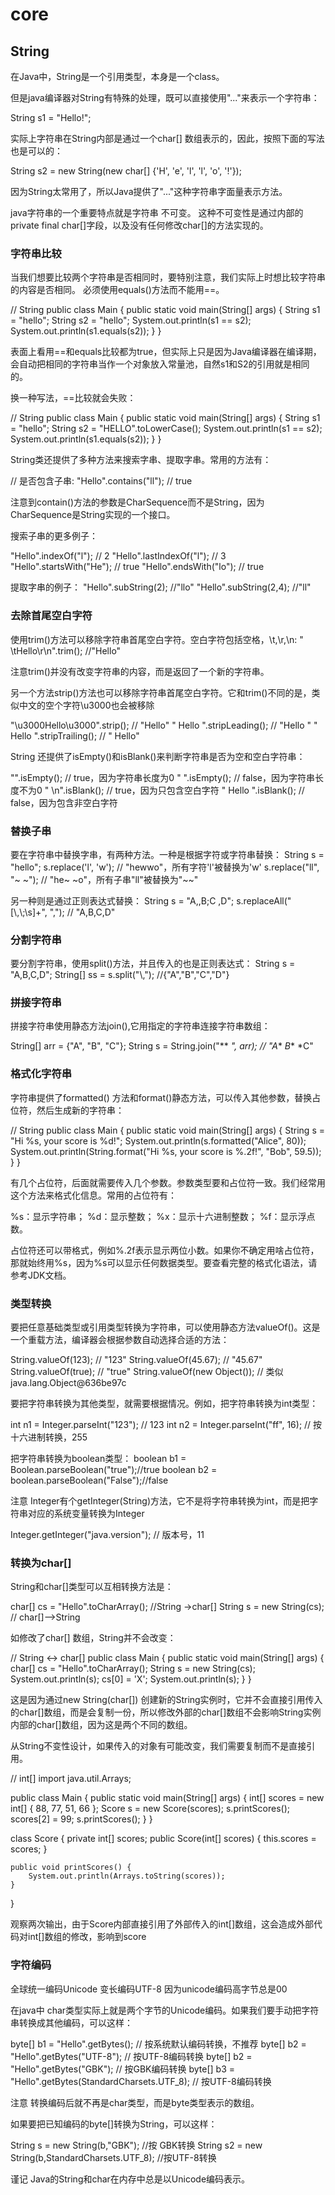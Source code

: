 # core

## String

在Java中，String是一个引用类型，本身是一个class。

但是java编译器对String有特殊的处理，既可以直接使用"..."来表示一个字符串：

String s1 = "Hello!";

实际上字符串在String内部是通过一个char[] 数组表示的，因此，按照下面的写法也是可以的：

String s2 = new String(new char[] {'H', 'e', 'l', 'l', 'o', '!'});

因为String太常用了，所以Java提供了"..."这种字符串字面量表示方法。

java字符串的一个重要特点就是字符串 不可变。 这种不可变性是通过内部的private final char[]字段，以及没有任何修改char[]的方法实现的。

### 字符串比较

当我们想要比较两个字符串是否相同时，要特别注意，我们实际上时想比较字符串的内容是否相同。
必须使用equals()方法而不能用==。

// String
public class Main {
    public static void main(String[] args) {
        String s1 = "hello";
        String s2 = "hello";
        System.out.println(s1 == s2);
        System.out.println(s1.equals(s2));
    }
}

表面上看用==和equals比较都为true，但实际上只是因为Java编译器在编译期，会自动把相同的字符串当作一个对象放入常量池，自然s1和S2的引用就是相同的。

换一种写法，==比较就会失败：

// String
public class Main {
    public static void main(String[] args) {
        String s1 = "hello";
        String s2 = "HELLO".toLowerCase();
        System.out.println(s1 == s2);
        System.out.println(s1.equals(s2));
    }
}

String类还提供了多种方法来搜索字串、提取字串。常用的方法有：

// 是否包含子串:
"Hello".contains("ll"); // true

注意到contain()方法的参数是CharSequence而不是String，因为CharSequence是String实现的一个接口。

搜索子串的更多例子：

"Hello".indexOf("l"); // 2
"Hello".lastIndexOf("l"); // 3
"Hello".startsWith("He"); // true
"Hello".endsWith("lo"); // true

提取字串的例子：
"Hello".subString(2);  //"llo"
"Hello".subString(2,4); //"ll"

### 去除首尾空白字符

使用trim()方法可以移除字符串首尾空白字符。空白字符包括空格，\t,\r,\n:
" \tHello\r\n".trim();  //"Hello"

注意trim()并没有改变字符串的内容，而是返回了一个新的字符串。

另一个方法strip()方法也可以移除字符串首尾空白字符。它和trim()不同的是，类似中文的空个字符\u3000也会被移除

"\u3000Hello\u3000".strip(); // "Hello"
" Hello ".stripLeading(); // "Hello "
" Hello ".stripTrailing(); // " Hello"

String 还提供了isEmpty()和isBlank()来判断字符串是否为空和空白字符串：

"".isEmpty(); // true，因为字符串长度为0
"  ".isEmpty(); // false，因为字符串长度不为0
"  \n".isBlank(); // true，因为只包含空白字符
" Hello ".isBlank(); // false，因为包含非空白字符

### 替换子串
要在字符串中替换字串，有两种方法。一种是根据字符或字符串替换：
String s = "hello";
s.replace('l', 'w'); // "hewwo"，所有字符'l'被替换为'w'
s.replace("ll", "~ ~"); // "he~ ~o"，所有子串"ll"被替换为"~~"

另一种则是通过正则表达式替换：
String s = "A,,B;C ,D";
s.replaceAll("[\\,\\;\\s]+", ","); // "A,B,C,D"

### 分割字符串

要分割字符串，使用split()方法，并且传入的也是正则表达式：
String s = "A,B,C,D";
String[] ss = s.split("\\,"); //{"A","B","C","D"}


### 拼接字符串

拼接字符串使用静态方法join(),它用指定的字符串连接字符串数组：

String[] arr = {"A", "B", "C"};
String s = String.join("** *", arr); // "A** *B** *C"

### 格式化字符串

字符串提供了formatted() 方法和format()静态方法，可以传入其他参数，替换占位符，然后生成新的字符串：

// String
public class Main {
    public static void main(String[] args) {
        String s = "Hi %s, your score is %d!";
        System.out.println(s.formatted("Alice", 80));
        System.out.println(String.format("Hi %s, your score is %.2f!", "Bob", 59.5));
    }
}

有几个占位符，后面就需要传入几个参数。参数类型要和占位符一致。我们经常用这个方法来格式化信息。常用的占位符有：

%s：显示字符串；
%d：显示整数；
%x：显示十六进制整数；
%f：显示浮点数。

占位符还可以带格式，例如%.2f表示显示两位小数。如果你不确定用啥占位符，那就始终用%s，因为%s可以显示任何数据类型。要查看完整的格式化语法，请参考JDK文档。

### 类型转换

要把任意基础类型或引用类型转换为字符串，可以使用静态方法valueOf()。这是一个重载方法，编译器会根据参数自动选择合适的方法：

String.valueOf(123); // "123"
String.valueOf(45.67); // "45.67"
String.valueOf(true); // "true"
String.valueOf(new Object()); // 类似java.lang.Object@636be97c

要把字符串转换为其他类型，就需要根据情况。例如，把字符串转换为int类型：

int n1 = Integer.parseInt("123"); // 123
int n2 = Integer.parseInt("ff", 16); // 按十六进制转换，255

把字符串转换为boolean类型：
boolean b1 = Boolean.parseBoolean("true");//true
boolean b2 = boolean.parseBoolean("False");//false

注意 Integer有个getInteger(String)方法，它不是将字符串转换为int，而是把字符串对应的系统变量转换为Integer

Integer.getInteger("java.version"); // 版本号，11

### 转换为char[]

String和char[]类型可以互相转换方法是：

char[] cs = "Hello".toCharArray(); //String ->char[]
String s = new String(cs); // char[]-->String

如修改了char[] 数组，String并不会改变：

// String <-> char[]
public class Main {
    public static void main(String[] args) {
        char[] cs = "Hello".toCharArray();
        String s = new String(cs);
        System.out.println(s);
        cs[0] = 'X';
        System.out.println(s);
    }
}

这是因为通过new String(char[]) 创建新的String实例时，它并不会直接引用传入的char[]数组，而是会复制一份，所以修改外部的char[]数组不会影响String实例内部的char[]数组，因为这是两个不同的数组。

从String不变性设计，如果传入的对象有可能改变，我们需要复制而不是直接引用。

// int[]
import java.util.Arrays;

public class Main {
    public static void main(String[] args) {
        int[] scores = new int[] { 88, 77, 51, 66 };
        Score s = new Score(scores);
        s.printScores();
        scores[2] = 99;
        s.printScores();
    }
}

class Score {
    private int[] scores;
    public Score(int[] scores) {
        this.scores = scores;
    }

    public void printScores() {
        System.out.println(Arrays.toString(scores));
    }
}

观察两次输出，由于Score内部直接引用了外部传入的int[]数组，这会造成外部代码对int[]数组的修改，影响到score

### 字符编码

全球统一编码Unicode 
变长编码UTF-8  因为unicode编码高字节总是00 

在java中 char类型实际上就是两个字节的Unicode编码。如果我们要手动把字符串转换成其他编码，可以这样：

byte[] b1 = "Hello".getBytes(); // 按系统默认编码转换，不推荐
byte[] b2 = "Hello".getBytes("UTF-8"); // 按UTF-8编码转换
byte[] b2 = "Hello".getBytes("GBK"); // 按GBK编码转换
byte[] b3 = "Hello".getBytes(StandardCharsets.UTF_8); // 按UTF-8编码转换

注意 转换编码后就不再是char类型，而是byte类型表示的数组。

如果要把已知编码的byte[]转换为String，可以这样：

String s = new String(b,"GBK"); //按 GBK转换
String s2 = new String(b,StandardCharsets.UTF_8); //按UTF-8转换

谨记 Java的String和char在内存中总是以Unicode编码表示。


























































































